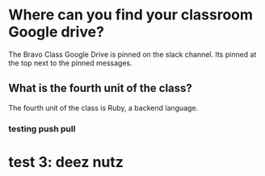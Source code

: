 # Where can you find your classroom Google drive?
The Bravo Class Google Drive is pinned on the slack channel. Its pinned at the top next to the pinned messages.

## What is the fourth unit of the class?
The fourth unit of the class is Ruby, a backend language.

### testing push pull

# test 3: deez nutz